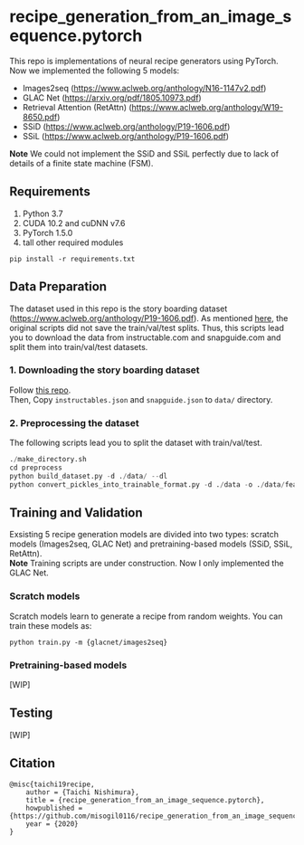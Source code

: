 # recipe_generation_from_an_image_sequence.pytorch
This repo is implementations of neural recipe generators using PyTorch.  
Now we implemented the following 5 models:
- Images2seq (https://www.aclweb.org/anthology/N16-1147v2.pdf)
- GLAC Net (https://arxiv.org/pdf/1805.10973.pdf)
- Retrieval Attention (RetAttn) (https://www.aclweb.org/anthology/W19-8650.pdf)
- SSiD (https://www.aclweb.org/anthology/P19-1606.pdf)
- SSiL (https://www.aclweb.org/anthology/P19-1606.pdf)    

**Note** We could not implement the SSiD and SSiL perfectly due to lack of details of a finite state machine (FSM).

## Requirements
1. Python 3.7
2. CUDA 10.2 and cuDNN v7.6
3. PyTorch 1.5.0
4. tall other required modules  
```
pip install -r requirements.txt
```

## Data Preparation
The dataset used in this repo is the story boarding dataset (https://www.aclweb.org/anthology/P19-1606.pdf).
As mentioned [here](https://github.com/khyathiraghavi/storyboarding_data/issues/3), the original scripts did not save the train/val/test splits. Thus, this scripts lead you to download the data from instructable.com and snapguide.com and split them into train/val/test datasets.

### 1. Downloading the story boarding dataset
Follow [this repo](https://github.com/misogil0116/story_boarding_data).  
Then, Copy `instructables.json` and `snapguide.json` to `data/` directory.

### 2. Preprocessing the dataset
The following scripts lead you to split the dataset with train/val/test.
```python
./make_directory.sh
cd preprocess
python build_dataset.py -d ./data/ --dl
python convert_pickles_into_trainable_format.py -d ./data -o ./data/features/
```

## Training and Validation
Exsisting 5 recipe generation models are divided into two types: scratch models (Images2seq, GLAC Net) and pretraining-based models (SSiD, SSiL, RetAttn).  
**Note** Training scripts are under construction. Now I only implemented the GLAC Net.

### Scratch models
Scratch models learn to generate a recipe from random weights. You can train these models as:
```
python train.py -m {glacnet/images2seq}
```

### Pretraining-based models
[WIP]

## Testing
[WIP]

## Citation
```
@misc{taichi19recipe,
    author = {Taichi Nishimura},
    title = {recipe_generation_from_an_image_sequence.pytorch},
    howpublished = {https://github.com/misogil0116/recipe_generation_from_an_image_sequence.pytorch},
    year = {2020}
}
```